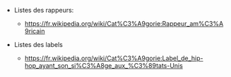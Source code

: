 * Listes des rappeurs:
    * https://fr.wikipedia.org/wiki/Cat%C3%A9gorie:Rappeur_am%C3%A9ricain

* Listes des labels
    * https://fr.wikipedia.org/wiki/Cat%C3%A9gorie:Label_de_hip-hop_ayant_son_si%C3%A8ge_aux_%C3%89tats-Unis
